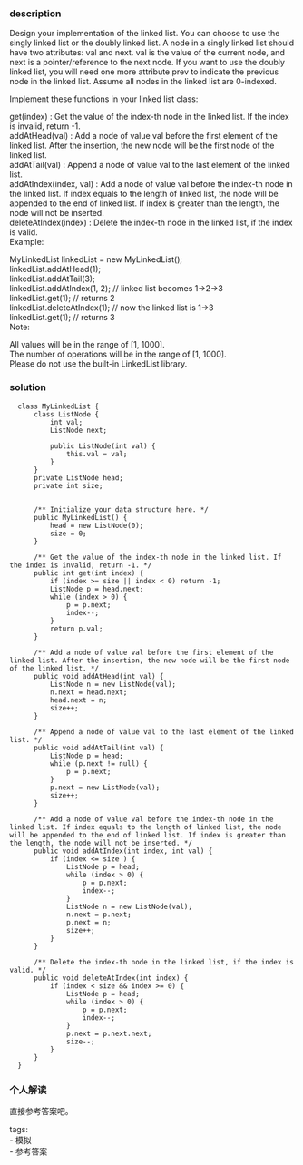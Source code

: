 ### description      
Design your implementation of the linked list. You can choose to use the singly linked list or the doubly linked list. A node in a singly linked list should have two attributes: val and next. val is the value of the current node, and next is a pointer/reference to the next node. If you want to use the doubly linked list, you will need one more attribute prev to indicate the previous node in the linked list. Assume all nodes in the linked list are 0-indexed.    
    
Implement these functions in your linked list class:    
    
get(index) : Get the value of the index-th node in the linked list. If the index is invalid, return -1.    
addAtHead(val) : Add a node of value val before the first element of the linked list. After the insertion, the new node will be the first node of the linked list.    
addAtTail(val) : Append a node of value val to the last element of the linked list.    
addAtIndex(index, val) : Add a node of value val before the index-th node in the linked list. If index equals to the length of linked list, the node will be appended to the end of linked list. If index is greater than the length, the node will not be inserted.    
deleteAtIndex(index) : Delete the index-th node in the linked list, if the index is valid.    
Example:    
    
MyLinkedList linkedList = new MyLinkedList();    
linkedList.addAtHead(1);    
linkedList.addAtTail(3);    
linkedList.addAtIndex(1, 2);  // linked list becomes 1->2->3    
linkedList.get(1);            // returns 2    
linkedList.deleteAtIndex(1);  // now the linked list is 1->3    
linkedList.get(1);            // returns 3    
Note:    
    
All values will be in the range of [1, 1000].    
The number of operations will be in the range of [1, 1000].    
Please do not use the built-in LinkedList library.    
    
      
### solution      
```      
  class MyLinkedList {    
      class ListNode {    
          int val;    
          ListNode next;    
              
          public ListNode(int val) {    
              this.val = val;    
          }    
      }    
      private ListNode head;    
      private int size;    
          
          
      /** Initialize your data structure here. */    
      public MyLinkedList() {    
          head = new ListNode(0);    
          size = 0;    
      }    
          
      /** Get the value of the index-th node in the linked list. If the index is invalid, return -1. */    
      public int get(int index) {    
          if (index >= size || index < 0) return -1;    
          ListNode p = head.next;    
          while (index > 0) {    
              p = p.next;    
              index--;    
          }    
          return p.val;    
      }    
          
      /** Add a node of value val before the first element of the linked list. After the insertion, the new node will be the first node of the linked list. */    
      public void addAtHead(int val) {    
          ListNode n = new ListNode(val);    
          n.next = head.next;    
          head.next = n;    
          size++;    
      }    
          
      /** Append a node of value val to the last element of the linked list. */    
      public void addAtTail(int val) {    
          ListNode p = head;    
          while (p.next != null) {    
              p = p.next;    
          }    
          p.next = new ListNode(val);    
          size++;    
      }    
          
      /** Add a node of value val before the index-th node in the linked list. If index equals to the length of linked list, the node will be appended to the end of linked list. If index is greater than the length, the node will not be inserted. */    
      public void addAtIndex(int index, int val) {    
          if (index <= size ) {    
              ListNode p = head;    
              while (index > 0) {    
                  p = p.next;    
                  index--;    
              }    
              ListNode n = new ListNode(val);    
              n.next = p.next;    
              p.next = n;    
              size++;    
          }    
      }    
          
      /** Delete the index-th node in the linked list, if the index is valid. */    
      public void deleteAtIndex(int index) {    
          if (index < size && index >= 0) {    
              ListNode p = head;    
              while (index > 0) {    
                  p = p.next;    
                  index--;    
              }    
              p.next = p.next.next;    
              size--;    
          }    
      }    
  }    
```      
      
### 个人解读      
  直接参考答案吧。        
            
  tags:          
    -  模拟        
    -  参考答案    